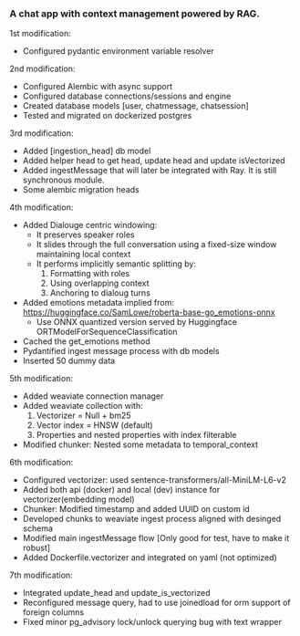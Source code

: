 ### A chat app with context management powered by RAG.

1st modification:
- Configured pydantic environment variable resolver

2nd modification:
- Configured Alembic with async support
- Configured database connections/sessions and engine
- Created database models [user, chatmessage, chatsession]
- Tested and migrated on dockerized postgres

3rd modification:
- Added [ingestion_head] db model
- Added helper head to get head, update head and update isVectorized
- Added ingestMessage that will later be integrated with Ray. It is still synchronous module.
- Some alembic migration heads

4th modification:
- Added Dialouge centric windowing: 
    - It preserves speaker roles
    - It slides through the full conversation using a fixed-size window maintaining local context
    - It performs implicitly semantic splitting by:
        1. Formatting with roles
        2. Using overlapping context
        3. Anchoring to dialoug turns
- Added emotions metadata implied from: https://huggingface.co/SamLowe/roberta-base-go_emotions-onnx
    - Use ONNX quantized version served by Huggingface ORTModelForSequenceClassification
- Cached the get_emotions method
- Pydantified ingest message process with db models
- Inserted 50 dummy data

5th modification:
- Added weaviate connection manager
- Added weaviate collection with:
    1. Vectorizer = Null + bm25
    2. Vector index = HNSW (default)
    3. Properties and nested properties with index filterable
- Modified chunker: Nested some metadata to temporal_context

6th modification:
- Configured vectorizer: used sentence-transformers/all-MiniLM-L6-v2
- Added both api (docker) and local (dev) instance for vectorizer(embedding model)
- Chunker: Modified timestamp and added UUID on custom id
- Developed chunks to weaviate ingest process aligned with desinged schema
- Modified main ingestMessage flow [Only good for test, have to make it robust]
- Added Dockerfile.vectorizer and integrated on yaml (not optimized)

7th modification:
- Integrated update_head and update_is_vectorized
- Reconfigured message query, had to use joinedload for orm support of foreign columns
- Fixed minor pg_advisory lock/unlock querying bug with text wrapper
